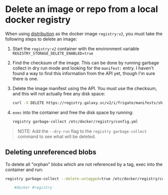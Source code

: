 # Delete an image or repo from a local docker registry

When using [distribution](https://github.com/distribution/distribution/tree/main/registry)
as the docker image `registry:v2`, you must take the following steps to delete
an image:

1. Start the `registry:v2` container with the environment variable
   `REGISTRY_STORAGE_DELETE_ENABLED=true`
2. Find the checksum of the image. This can be done by running garbage collect
   in dry run mode and looking for the `manifest:` entry. I haven't found a way to
   find this information from the API yet, though I'm sure there is one.
3. Delete the image manifest using the API. You must use the checksum, and this
   will not actually free any disk space:

   ```bash
   curl -X DELETE https://registry.galaxy.sc/v2/i/frigate/manifests/sha256:abcde1234
   ```

4. `exec` into the container and free the disk space by running:

   ```bash
   registry garbage-collect /etc/docker/registry/config.yml
   ```

> NOTE: Add the `--dry-run` flag to the `registry garbage-collect` command to
see what will be deleted.

## Deleting unreferenced blobs

To delete all "orphan" blobs which are not referenced by a tag, exec into the container and run:

```bash
registry garbage-collect --delete-untagged=true /etc/docker/registry/config.yml

    #docker #registry
